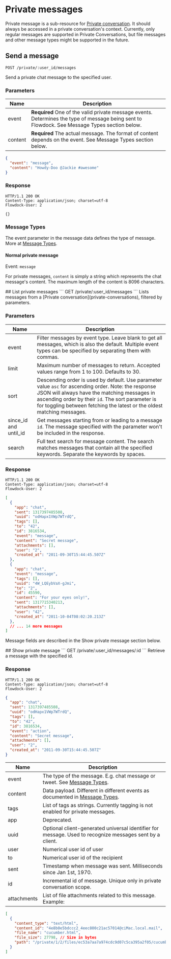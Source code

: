 # Private messages

Private message is a sub-resource for [Private conversation](private-conversations). It should always be accessed in a private conversation's context. Currently, only regular messages are supported in Private Conversations, but file messages and other message types might be supported in the future.

## Send a message
```
POST /private/:user_id/messages
```
Send a private chat message to the specified user.

### Parameters

| Name          | Description  |
| ------------- | ------------ |
| event | **Required** One of the valid private message events. Determines the type of message being sent to Flowdock. See Message Types section below.  |
| content | **Required** The actual message. The format of content depends on the event. See Message Types section below. |

```json
{
  "event": "message",
  "content": "Howdy-Doo @Jackie #awesome"
}
```

### Response
```
HTTP/1.1 200 OK
Content-Type: application/json; charset=utf-8
Flowdock-User: 2
```
```
{}
```

### Message Types
The event parameter in the message data defines the type of message. More at [Message Types](message-types).

#### Normal private message
Event: `message`

For private messages, `content` is simply a string which represents the chat message's content. The maximum length of the content is 8096 characters.

<div id="/list"></div>
## List private messages
```
GET /private/:user_id/messages
```
Lists messages from a [Private conversation](private-conversations), filtered by parameters.

### Parameters

| Name          | Description  |
| ------------- | ------------ |
| event | Filter messages by event type. Leave blank to get all messages, which is also the default. Multiple event types can be specified by separating them with commas. |
| limit | Maximum number of messages to return. Accepted values range from 1 to 100. Defaults to 30. |
| sort | Descending order is used by default. Use parameter value `asc` for ascending order. Note: the response JSON will always have the matching messages in ascending order by their `id`. The sort parameter is for toggling between fetching the latest or the oldest matching messages. |
| since\_id and until\_id | Get messages starting from or leading to a message `id`. The message specified with the parameter won't be included in the response. |
| search | Full text search for message content. The search matches messages that contain all the specified keywords. Separate the keywords by spaces. |

### Response
```
HTTP/1.1 200 OK
Content-Type: application/json; charset=utf-8
Flowdock-User: 2
```
```json
[
  {
    "app": "chat",
    "sent": 1317397485508,
    "uuid": "odHapx1VWp7WTrdQ",
    "tags": [],
    "to": "42",
    "id": 3816534,
    "event": "message",
    "content": "Secret message",
    "attachments": [],
    "user": "2",
    "created_at": "2011-09-30T15:44:45.507Z"
  },
  {
    "app": "chat",
    "event": "message",
    "tags": [],
    "uuid": "4W_LQEybVaX-gJmi",
    "to": "2",
    "id": 45590,
    "content": "For your eyes only!",
    "sent": 1317715340213,
    "attachments": [],
    "user": "42",
    "created_at": "2011-10-04T08:02:20.213Z"
  },
  // ... 14 more messages
]
```

Message fields are described in the Show private message section below.

<div id="/show"></div>
## Show private message
```
GET /private/:user_id/messages/:id
```
Retrieve a message with the specified id.

### Response
```
HTTP/1.1 200 OK
Content-Type: application/json; charset=utf-8
Flowdock-User: 2
```
```json
{
  "app": "chat",
  "sent": 1317397485508,
  "uuid": "odHapx1VWp7WTrdQ",
  "tags": [],
  "to": "42",
  "id": 3816534,
  "event": "action",
  "content": "Secret message",
  "attachments": [],
  "user": "2",
  "created_at": "2011-09-30T15:44:45.507Z"
}
```

| Name          | Description  |
| ------------- | ------------ |
| event | The type of the message. E.g. chat message or tweet. See [Message Types](message-types). |
| content | Data payload. Different in different events as documented in [Message Types](message-types). |
| tags | List of tags as strings. Currently tagging is not enabled for private messages. |
| app | Deprecated. |
| uuid | Optional client-generated universal identifier for message. Used to recognize messages sent by a client. |
| user | Numerical user id of user |
| to | Numerical user id of the recipient |
| sent | Timestamp when message was sent. Milliseconds since Jan 1st, 1970. |
| id | Incremental id of message. Unique only in private conversation scope. |
| attachments | List of file attachments related to this message. Example: |

```json
[
  {
    "content_type": "text/html",
    "content_id": "4e8b0e5bdccc2_4eec800c21ac57014@ciMac.local.mail",
    "file_name": "cucumber.html",
    "file_size": 27798, // Size in bytes
    "path": "/private/1/2/files/ec53a7aa7a974cdc9d07c5ca395a2f05/cucumber.html"
  }
]
```
